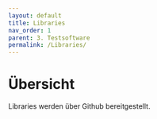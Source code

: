 ```yaml
---
layout: default
title: Libraries
nav_order: 1
parent: 3. Testsoftware
permalink: /Libraries/
---
```


# Übersicht

Libraries werden über Github bereitgestellt.




